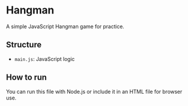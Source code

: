 # Hangman

A simple JavaScript Hangman game for practice.

## Structure

- `main.js`: JavaScript logic

## How to run

You can run this file with Node.js or include it in an HTML file for browser use.
